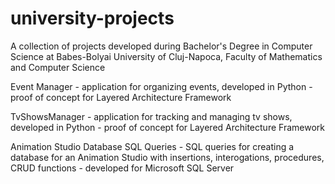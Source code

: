# university-projects
A collection of projects developed during Bachelor's Degree in Computer Science at Babes-Bolyai University of Cluj-Napoca, Faculty of Mathematics and Computer Science

Event Manager - application for organizing events, developed in Python
              - proof of concept for Layered Architecture Framework

TvShowsManager - application for tracking and managing tv shows, developed in Python
              - proof of concept for Layered Architecture Framework
              
Animation Studio Database SQL Queries - SQL queries for creating a database for an Animation Studio with insertions, interogations, procedures, CRUD functions
                                      - developed for Microsoft SQL Server
